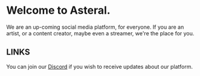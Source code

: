 # Welcome to Asteral.
We are an up-coming social media platform, for everyone. If you are an artist, or a content creator, maybe even a streamer, we're the place for you.

## LINKS
You can join our [Discord](https://discord.gg/dcwpr4A5zU) if you wish to receive updates about our platform.


<!--

**Here are some ideas to get you started:**

🙋‍♀️ A short introduction - what is your organization all about?
🌈 Contribution guidelines - how can the community get involved?
👩‍💻 Useful resources - where can the community find your docs? Is there anything else the community should know?
🍿 Fun facts - what does your team eat for breakfast?
🧙 Remember, you can do mighty things with the power of [Markdown](https://docs.github.com/github/writing-on-github/getting-started-with-writing-and-formatting-on-github/basic-writing-and-formatting-syntax)
-->
